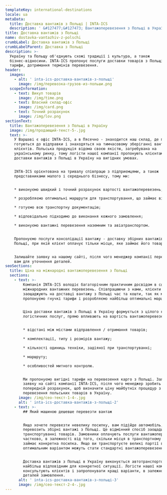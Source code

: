 ```yaml
---
templateKey: international-destinations
locale: ua
metaData:
  title: Доставка вантажів з Польщі | INTA-ICS
  description: ' &#127477;&#127473; Вантажоперевезення з Польщі в Україну &#9989; Міжнародні професійні вантажоперевезення &#9989; Збірні вантажі з Польщі. Чесні ціни, швидкий сервіс & #9742; 068 5555 999'
title: Доставка вантажів з Польщі
name: dostavka-vantazhiv-z-polschi
crumbLabel: Доставка вантажів з Польщі
crumbLabelParent: Доставка з Польщі
description: >-
  Україну та Польщу об'єднують схожі традиції і культура, а також
  бізнес-відносини. INTA-ICS пропонує послуги доставки товарів з Польщі, вигідні
  тарифи, дотримання термінів перевезення.
header:
  images:
    - alt: ' inta-ics-доставка-вантажів-з-польщі'
      image: /img/перевозка-грузов-из-польши.png
  scopeInformation:
    - text: Викуп товарів
      image: /img/time.png
    - text: Власний склад-офіс
      image: /img/card.png
    - text: Точний розрахунок
      image: /img/lov.png
sectionText:
  title: Вантажоперевезення з Польщі в Україну
  image: /img/продающий-текст-5-.jpg
  text: >-
    У Варшаві є офіс INTA-ICS, а в Пясечно - знаходится наш склад, де постійно
    готуються до відправки і знаходяться на тимчасовому зберіганні вантажі наших
    клієнтів. Польська продукція відома своєю якістю, затребувана на
    українському ринку, тому логісти нашої компанії пропонують клієнтам послуги
    доставки вантажів з Польщі в Україну на вигідних умовах.


    INTA-ICS орієнтована на тривалу співпрацю з підприємцями, а також
    представниками малого і середнього бізнесу, тому ми:


    * виконуємо швидкий і точний розрахунок вартості вантажоперевезень;

    * розробляємо оптимальні маршрути для транспортування, що займає від 3 днів;

    * готуємо всю транспортну документацію;

    * відповідально підходимо до виконання кожного замовлення;

    * виконуємо вантажні перевезення наземним та авіатранспортом.


    Пропонуємо послуги консолідації вантажу - доставку збірних вантажів з
    Польщі, при якій клієнт оплачує тільки місце, яке займає його товар.


    Залишайте заявку на нашому сайті, після чого менеджер компанії передзвонить
    вам для уточнення деталей.
seoSections:
  title: Ціна на міжнародні вантажоперевезення з Польщі
  sections:
    - text: >-
        Компанія INTA-ICS володіє багаторічним практичним досвідом в сфері
        міжнародних вантажних перевезень. Співпрацюючи з нами, клієнти
        заощаджують на доставці вантажу з Польщі час та кошти, так як ми
        пропонуємо гнучкі тарифи і розробляємо найбільш оптимальні маршрути.


        Ціна доставки вантажів з Польщі в Україну формується з цілого комплексу
        логістичних послуг, прямо впливають на вартість вантажоперевезень:


        * відстані між містами відправлення / отримання товарів;

        * комплектації, типу і розмірів вантажу;

        * кількості одиниць техніки, задіяної при транспортуванні;

        * маршруту;

        * особливостей митного контролю.


        Ми пропонуємо вигідні тарифи на перевезення карго з Польщі. Залишайте
        заявку на сайті компанії INTA-ICS, після чого менеджер зробить
        попередній розрахунок, щоб визначити ціну майбутніх процедур з
        перевезення польських товарів в Україну.
      image: /img/сео-текст-1-4-.jpg
      alt: ' inta-ics-доставка-вантажів-з-польщі-2'
    - text: >-
        ## Який машиною дешевше перевезти вантаж


        Якщо хочете перевезти невелику посилку, вам підійде автомобіль, що
        перевозить збірні вантажі з Польщі. Це відмінний спосіб заощадити на
        транспортуванні товарів. Замовники оплачують послуги вантажоперевезень
        частково, в залежності від того, скільки місця в транспортному засобі
        займає конкретна посилка. Якщо ви транспортуєте великі партії вантажу,
        оптимальним варіантом можуть стати стандартні вантажоперевезення.


        Доставка вантажів з Польщі в Україну виконується автотранспортом,
        найбільш відповідним для конкретної ситуації. Логісти нашої компанії
        консультують клієнтів і запропонувати кращі варіанти, в залежності від
        деталей замовлення.
      alt: ' inta-ics-доставка-вантажів-з-польщі-3'
      image: /img/сео-текст-2-4-.jpg
---
```

